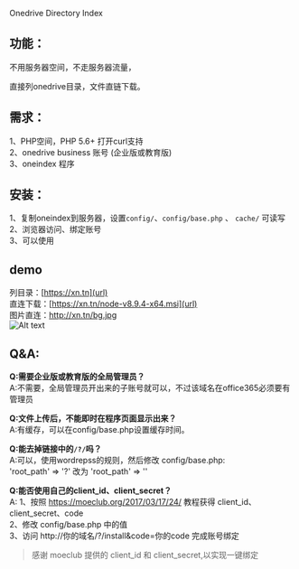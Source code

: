 Onedrive Directory Index

## 功能：
不用服务器空间，不走服务器流量，  

直接列onedrive目录，文件直链下载。  

## 需求：
1、PHP空间，PHP 5.6+ 打开curl支持  
2、onedrive business 账号 (企业版或教育版)  
3、oneindex 程序   

## 安装：
1、复制oneindex到服务器，设置` config/ `、`config/base.php` 、 `cache/` 可读写  
2、浏览器访问、绑定账号  
3、可以使用  

## demo
列目录：[https://xn.tn](url)  
直连下载：[https://xn.tn/node-v8.9.4-x64.msi](url)  
图片直连：http://xn.tn/bg.jpg  
![Alt text](http://xn.tn/bg.jpg)

## Q&A:  
**Q:需要企业版或教育版的全局管理员？**  
A:不需要，全局管理员开出来的子账号就可以，不过该域名在office365必须要有管理员  

**Q:文件上传后，不能即时在程序页面显示出来？**  
A:有缓存，可以在config/base.php设置缓存时间。  

**Q:能去掉链接中的`/?/`吗？**  
A:可以，使用wordrepss的规则，然后修改 config/base.php:  
    'root_path' => '?' 改为 'root_path' => ''  

**Q:能否使用自己的client_id、client_secret？**  
A: 1、按照 https://moeclub.org/2017/03/17/24/ 教程获得 client_id、client_secret、code  
    2、修改 config/base.php 中的值  
    3、访问 http://你的域名/?/install&code=你的code 完成账号绑定  



> 感谢 moeclub 提供的 client_id 和 client_secret,以实现一键绑定
